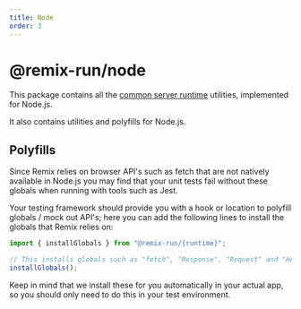 ```yaml
---
title: Node
order: 3
---
```


# @remix-run/node

This package contains all the [common server runtime](./common.md) utilities, implemented for Node.js.

It also contains utilities and polyfills for Node.js.

## Polyfills

Since Remix relies on browser API's such as fetch that are not natively available in Node.js you may find that your unit tests fail without these globals when running with tools such as Jest.

Your testing framework should provide you with a hook or location to polyfill globals / mock out API's; here you can add the following lines to install the globals that Remix relies on:

```ts
import { installGlobals } from "@remix-run/{runtime}";

// This installs globals such as "fetch", "Response", "Request" and "Headers".
installGlobals();
```

<docs-info>
  Keep in mind that we install these for you automatically in your actual app, so you should only need to do this in your test environment.
</docs-info>
